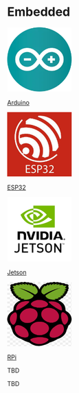 # Embedded



<div class="grid-container">
    <div class="grid-item">
        <a href="arduino">
            <img src="images/arduino.png"  width="150" height="150">
            <p>Arduino</p>
        </a>
    </div>
    <div class="grid-item">
        <a href="ESP32">
            <img src="images/esp32.png"  width="150" height="150">
            <p>ESP32</p>
        </a>
    </div>
    <div class="grid-item">
        <a href="Jetson">
            <img src="images/nvidia_jetson.png"  width="150" height="150">
            <p>Jetson</p>
        </a>
    </div>
    <div class="grid-item">
         <a href="RPI">
            <img src="images/rpi.png"  width="150" height="150">
            <p>RPi</p>
        </a>
    </div>
    <div class="grid-item">
        <p>TBD</p>
    </div>
    <div class="grid-item">
        <p>TBD</p>
    </div>
</div>